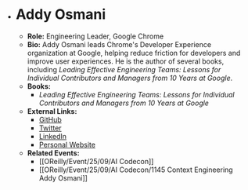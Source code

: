 - # Addy Osmani
	- **Role:** Engineering Leader, Google Chrome
	- **Bio:** Addy Osmani leads Chrome's Developer Experience organization at Google, helping reduce friction for developers and improve user experiences. He is the author of several books, including *Leading Effective Engineering Teams: Lessons for Individual Contributors and Managers from 10 Years at Google*.
	- **Books:**
		- *Leading Effective Engineering Teams: Lessons for Individual Contributors and Managers from 10 Years at Google*
	- **External Links:**
		- [GitHub](https://github.com/addyosmani)
		- [Twitter](https://twitter.com/addyosmani)
		- [LinkedIn](https://www.linkedin.com/in/addyosmani/)
		- [Personal Website](https://addyosmani.com/)
	- **Related Events:**
		- [[OReilly/Event/25/09/AI Codecon]]
		- [[OReilly/Event/25/09/AI Codecon/1145 Context Engineering Addy Osmani]]

